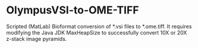 # OlympusVSI-to-OME-TIFF
Scripted (MatLab) Bioformat conversion of *.vsi files to *.ome.tiff. It requires modifying the Java JDK MaxHeapSize to successfully convert 10X or 20X z-stack image pyramids.
